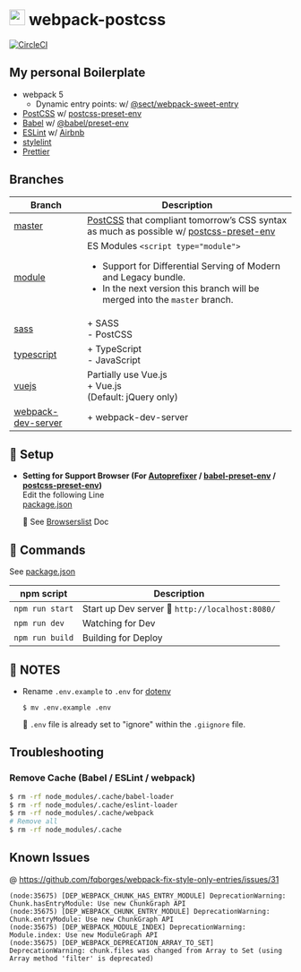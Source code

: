 # <img src="https://github-sect.s3-ap-northeast-1.amazonaws.com/logo.svg" width="28" height="auto"> webpack-postcss
[![CircleCI](https://circleci.com/gh/sectsect/webpack-postcss.svg?style=svg)](https://circleci.com/gh/sectsect/webpack-postcss)

## My personal Boilerplate

- webpack 5
  - Dynamic entry points: w/ [@sect/webpack-sweet-entry](https://github.com/sectsect/webpack-sweet-entry)
- [PostCSS](https://postcss.org/) w/ [postcss-preset-env](https://github.com/csstools/postcss-preset-env)
- [Babel](https://babeljs.io/) w/ [@babel/preset-env](https://github.com/babel/babel/tree/master/packages/babel-preset-env)
- [ESLint](https://eslint.org/) w/ [Airbnb](https://github.com/airbnb/javascript/tree/master/packages/eslint-config-airbnb)
- [stylelint](https://stylelint.io/)
- [Prettier](https://prettier.io/)

## Branches

| Branch | Description |
| ------ | ----------- |
| [master](https://github.com/sectsect/webpack-postcss) | [PostCSS](https://postcss.org/) that compliant tomorrow’s CSS syntax as much as possible w/ [postcss-preset-env](http://preset-env.cssdb.org/) |
| [module](https://github.com/sectsect/webpack-postcss/tree/module) | ES Modules `<script type="module">`<br><ul><li>Support for Differential Serving of Modern and Legacy bundle.</li><li>In the next version this branch will be merged into the `master` branch.</li></ul> |
| [sass](https://github.com/sectsect/webpack-postcss/tree/sass) | \+ SASS<br>\- PostCSS |
| [typescript](https://github.com/sectsect/webpack-postcss/tree/typescript) | \+ TypeScript<br>\- JavaScript |
| [vuejs](https://github.com/sectsect/webpack-postcss/tree/vuejs) | Partially use Vue.js<br>\+ Vue.js<br>(Default: jQuery only) |
| [webpack-dev-server](https://github.com/sectsect/webpack-postcss/tree/webpack-dev-server) | \+ webpack-dev-server |

## :beer: Setup

- **Setting for Support Browser (For [Autoprefixer](https://github.com/postcss/autoprefixer) / [babel-preset-env](https://github.com/babel/babel/tree/master/packages/babel-preset-env) / [postcss-preset-env](https://github.com/csstools/postcss-preset-env))**  
  Edit the following Line  
  [package.json](https://github.com/sectsect/webpack-postcss/blob/master/package.json#L13)  

  :memo: See [Browserslist](https://github.com/ai/browserslist) Doc

## :hamburger: Commands

See [package.json](https://github.com/sectsect/webpack-postcss/blob/master/package.json#L6-L11)

| npm script | Description |
| ------ | ----------- |
| `npm run start` | Start up Dev server :icecream: `http://localhost:8080/` |
| `npm run dev` | Watching for Dev |
| `npm run build` | Building for Deploy |

## :bookmark: NOTES
- Rename `.env.example` to `.env` for [dotenv](https://github.com/motdotla/dotenv)
  ```
  $ mv .env.example .env
  ```
  :memo: `.env` file is already set to "ignore" within the `.giignore` file.

## Troubleshooting
### Remove Cache (Babel / ESLint / webpack)
```bash
$ rm -rf node_modules/.cache/babel-loader
$ rm -rf node_modules/.cache/eslint-loader
$ rm -rf node_modules/.cache/webpack
# Remove all
$ rm -rf node_modules/.cache
```

## Known Issues

@ https://github.com/fqborges/webpack-fix-style-only-entries/issues/31
```
(node:35675) [DEP_WEBPACK_CHUNK_HAS_ENTRY_MODULE] DeprecationWarning: Chunk.hasEntryModule: Use new ChunkGraph API
(node:35675) [DEP_WEBPACK_CHUNK_ENTRY_MODULE] DeprecationWarning: Chunk.entryModule: Use new ChunkGraph API
(node:35675) [DEP_WEBPACK_MODULE_INDEX] DeprecationWarning: Module.index: Use new ModuleGraph API
(node:35675) [DEP_WEBPACK_DEPRECATION_ARRAY_TO_SET] DeprecationWarning: chunk.files was changed from Array to Set (using Array method 'filter' is deprecated)
```
